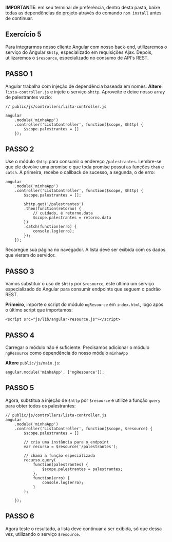 **IMPORTANTE**: em seu terminal de preferência, dentro desta pasta, baixe todas as dependências do projeto através do comando `npm install` antes de continuar.

## Exercício 5

Para integrarmos nosso cliente Angular com nosso back-end, utilizaremos o serviço do Angular `$http`, especializado em requisições Ajax. Depois, utilizaremos o `$resource`, especializado no consumo de API's REST.

## PASSO 1
Angular trabalha com injeção de dependência baseada em nomes.
**Altere** `lista-controller.js` e injete o serviço `$http`. Aproveite e deixe nosso array de palestrantes vazio:

```
// public/js/controllers/lista-controller.js

angular
    .module('minhaApp')
    .controller('ListaController', function($scope, $http) {
        $scope.palestrantes = []
    });
```

## PASSO 2 
Use o módulo `$http` para consumir o endereço `/palestrantes`. Lembre-se que ele devolve uma promise e que toda promise possui as funções `then`
 e `catch`. A primeira, recebe o callback de sucesso, a segunda, o de erro:

```
angular
    .module('minhaApp')
    .controller('ListaController', function($scope, $http) {
        $scope.palestrantes = [];

        $http.get('/palestrantes')
        .then(function(retorno) {
            // cuidado, é retorno.data
            $scope.palestrantes = retorno.data
        })
        .catch(function(erro) {
            console.log(erro);
        });
    });
```

Recaregue sua página no navegador. A lista deve ser exibida com os dados que vieram do servidor.

## PASSO 3
Vamos substituir o uso de `$http` por `$resource`, este último um serviço especializado do Angular para consumir endpoints que seguem o padrão REST.

**Primeiro**, importe o script do módulo `ngResource` em `index.html`, 
logo após o último script que importamos:

```
<script src="js/lib/angular-resource.js"></script>
```

## PASSO 4
Carregar o módulo não é suficiente. Precisamos adicionar o módulo `ngResource` como dependência do nosso módulo `minhaApp`

**Altere** `public/js/main.js`:

```
angular.module('minhaApp', ['ngResource']);
```

## PASSO 5

Agora, substitua a injeção de `$http` por `$resource` e utilize a função `query` para obter todos os palestrantes:

```
// public/js/controllers/lista-controller.js
angular
    .module('minhaApp')
    .controller('ListaController', function($scope, $resource) {
        $scope.palestrantes = []

        // cria uma instância para o endpoint
        var recurso = $resource('/palestrantes');

        // chama a função especializada
        recurso.query(
            function(palestrantes) {
                $scope.palestrantes = palestrantes;
            }, 
            function(erro) {
                console.log(erro);
            }
        );        
        
    });
```

## PASSO 6
Agora teste o resultado, a lista deve continuar a ser exibida, só que dessa vez, utilizando o serviço `$resource`.